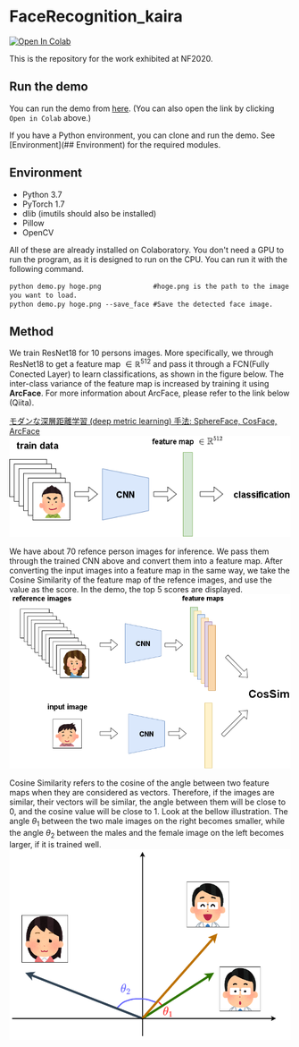 # FaceRecognition_kaira
[![Open In Colab](https://colab.research.google.com/assets/colab-badge.svg)](https://colab.research.google.com/github/KYM384/FaceRecognition_kaira/blob/main/demo.ipynb)

This is the repository for the work exhibited at NF2020.


## Run the demo
You can run the demo from [here](https://colab.research.google/github.com/KYM384/FaceRecognition_kaira/blob/main/demo.ipynb). (You can also open the link by clicking `Open in Colab` above.)

If you have a Python environment, you can clone and run the demo.
See [Environment](## Environment) for the required modules.


## Environment
 - Python 3.7
 - PyTorch 1.7
 - dlib (imutils should also be installed)
 - Pillow
 - OpenCV

All of these are already installed on Colaboratory. You don't need a GPU to run the program, as it is designed to run on the CPU. You can run it with the following command.
```
python demo.py hoge.png             #hoge.png is the path to the image you want to load.
python demo.py hoge.png --save_face #Save the detected face image.
```


## Method
We train ResNet18 for 10 persons images. More specifically, we through ResNet18 to get a feature map $\in \mathbb{R}^{512}$ and pass it through a FCN(Fully Conected Layer) to learn classifications, as shown in the figure below. The inter-class variance of the feature map is increased by training it using **ArcFace**. For more information about ArcFace, please refer to the link below (Qiita).

[モダンな深層距離学習 (deep metric learning) 手法: SphereFace, CosFace, ArcFace](https://qiita.com/yu4u/items/078054dfb5592cbb80cc)
![training](images/training.png)

We have about 70 refence person images for inference. We pass them through the trained CNN above and convert them into a feature map. After converting the input images into a feature map in the same way, we take the Cosine Similarity of the feature map of the refence images, and use the value as the score. In the demo, the top 5 scores are displayed.
![inference](images/inference.png)

Cosine Similarity refers to the cosine of the angle between two feature maps when they are considered as vectors. Therefore, if the images are similar, their vectors will be similar, the angle between them will be close to 0, and the cosine value will be close to 1. Look at the bellow illustration. The angle $\theta_1$ between the two male images on the right becomes smaller, while the angle $\theta_2$ between the males and the female image on the left becomes larger, if it is trained well.
![image of cosine_similarity](images/cosine.png)